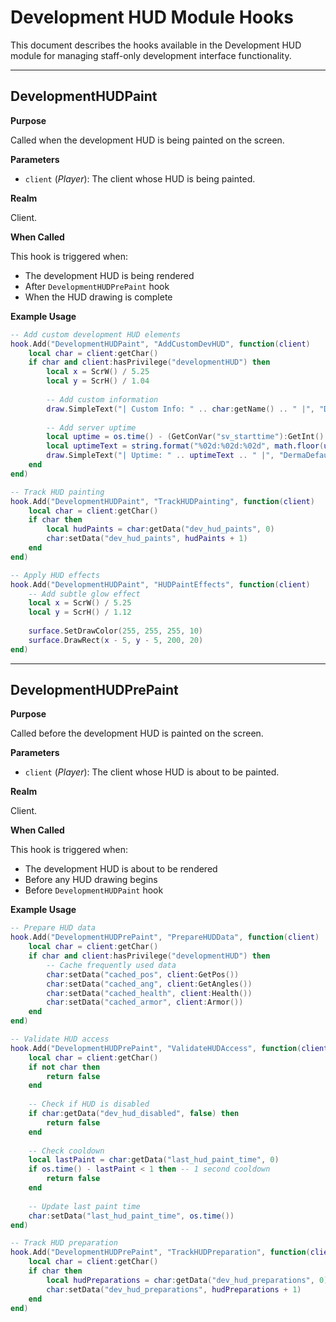 # Development HUD Module Hooks

This document describes the hooks available in the Development HUD module for managing staff-only development interface functionality.

---

## DevelopmentHUDPaint

**Purpose**

Called when the development HUD is being painted on the screen.

**Parameters**

* `client` (*Player*): The client whose HUD is being painted.

**Realm**

Client.

**When Called**

This hook is triggered when:
- The development HUD is being rendered
- After `DevelopmentHUDPrePaint` hook
- When the HUD drawing is complete

**Example Usage**

```lua
-- Add custom development HUD elements
hook.Add("DevelopmentHUDPaint", "AddCustomDevHUD", function(client)
    local char = client:getChar()
    if char and client:hasPrivilege("developmentHUD") then
        local x = ScrW() / 5.25
        local y = ScrH() / 1.04
        
        -- Add custom information
        draw.SimpleText("| Custom Info: " .. char:getName() .. " |", "DermaDefault", x, y, Color(255, 255, 0, 255), TEXT_ALIGN_LEFT, TEXT_ALIGN_CENTER)
        
        -- Add server uptime
        local uptime = os.time() - (GetConVar("sv_starttime"):GetInt() or 0)
        local uptimeText = string.format("%02d:%02d:%02d", math.floor(uptime / 3600), math.floor((uptime % 3600) / 60), uptime % 60)
        draw.SimpleText("| Uptime: " .. uptimeText .. " |", "DermaDefault", x, y + 20, Color(0, 255, 0, 255), TEXT_ALIGN_LEFT, TEXT_ALIGN_CENTER)
    end
end)

-- Track HUD painting
hook.Add("DevelopmentHUDPaint", "TrackHUDPainting", function(client)
    local char = client:getChar()
    if char then
        local hudPaints = char:getData("dev_hud_paints", 0)
        char:setData("dev_hud_paints", hudPaints + 1)
    end
end)

-- Apply HUD effects
hook.Add("DevelopmentHUDPaint", "HUDPaintEffects", function(client)
    -- Add subtle glow effect
    local x = ScrW() / 5.25
    local y = ScrH() / 1.12
    
    surface.SetDrawColor(255, 255, 255, 10)
    surface.DrawRect(x - 5, y - 5, 200, 20)
end)
```

---

## DevelopmentHUDPrePaint

**Purpose**

Called before the development HUD is painted on the screen.

**Parameters**

* `client` (*Player*): The client whose HUD is about to be painted.

**Realm**

Client.

**When Called**

This hook is triggered when:
- The development HUD is about to be rendered
- Before any HUD drawing begins
- Before `DevelopmentHUDPaint` hook

**Example Usage**

```lua
-- Prepare HUD data
hook.Add("DevelopmentHUDPrePaint", "PrepareHUDData", function(client)
    local char = client:getChar()
    if char and client:hasPrivilege("developmentHUD") then
        -- Cache frequently used data
        char:setData("cached_pos", client:GetPos())
        char:setData("cached_ang", client:GetAngles())
        char:setData("cached_health", client:Health())
        char:setData("cached_armor", client:Armor())
    end
end)

-- Validate HUD access
hook.Add("DevelopmentHUDPrePaint", "ValidateHUDAccess", function(client)
    local char = client:getChar()
    if not char then
        return false
    end
    
    -- Check if HUD is disabled
    if char:getData("dev_hud_disabled", false) then
        return false
    end
    
    -- Check cooldown
    local lastPaint = char:getData("last_hud_paint_time", 0)
    if os.time() - lastPaint < 1 then -- 1 second cooldown
        return false
    end
    
    -- Update last paint time
    char:setData("last_hud_paint_time", os.time())
end)

-- Track HUD preparation
hook.Add("DevelopmentHUDPrePaint", "TrackHUDPreparation", function(client)
    local char = client:getChar()
    if char then
        local hudPreparations = char:getData("dev_hud_preparations", 0)
        char:setData("dev_hud_preparations", hudPreparations + 1)
    end
end)
```
